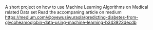 A short project on how to use Machine Learning Algorithms on Medical related Data set
Read the accompaning article on medium
https://medium.com/@oyewusiwuraola/predicting-diabetes-from-glycoheamoglobin-data-using-machine-learning-b343823decdb
